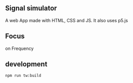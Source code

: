 ## Signal simulator
A web App made with HTML, CSS and JS. It also uses p5.js

## Focus
on Frequency

## development
```
npm run tw:build
```